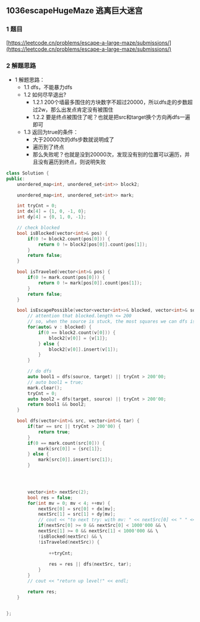 ## 1036escapeHugeMaze 逃离巨大迷宫

### 1 题目
[https://leetcode.cn/problems/escape-a-large-maze/submissions/](https://leetcode.cn/problems/escape-a-large-maze/submissions/)

### 2 解题思路
- 1 解题思路：
  - 1.1 dfs，不能暴力dfs
  - 1.2 如何尽早退出?
    - 1.2.1 200个墙最多围住的方块数字不超过20000，所以dfs走的步数超过2w，那么出发点肯定没有被围住
    - 1.2.2 要是终点被围住了呢？也就是把src和target换个方向再dfs一遍即可
  - 1.3 返回为true的条件：
    - 大于20000次的dfs步数就说明成了
    - 遍历到了终点
    - 那么失败呢？也就是没到20000次，发现没有别的位置可以遍历，并且没有遍历到终点，则说明失败

```cpp
class Solution {
public:
    unordered_map<int, unordered_set<int>> block2;

    unordered_map<int, unordered_set<int>> mark;

    int tryCnt = 0;
    int dx[4] = {1, 0, -1, 0};
    int dy[4] = {0, 1, 0, -1};

    // check blocked
    bool isBlocked(vector<int>& pos) {
        if(0 != block2.count(pos[0])) {
            return 0 != block2[pos[0]].count(pos[1]);
        }
        return false;
    }

    bool isTraveled(vector<int>& pos) {
        if(0 != mark.count(pos[0])) {
            return 0 != mark[pos[0]].count(pos[1]);
        }
        return false;
    }

    bool isEscapePossible(vector<vector<int>>& blocked, vector<int>& source, vector<int>& target) {
        // attention that blocked.length <= 200
        // so, when the source is stuck, the most squares we can dfs is: 200 * 200 = 40000
        for(auto& v : blocked) {
            if(0 == block2.count(v[0])) {
                block2[v[0]] = {v[1]};
            } else {
                block2[v[0]].insert(v[1]);
            }
        }

        // do dfs
        auto bool1 = dfs(source, target) || tryCnt > 200'00;
        // auto bool1 = true;
        mark.clear();
        tryCnt = 0;
        auto bool2 = dfs(target, source) || tryCnt > 200'00;
        return bool1 && bool2; 
    }

    bool dfs(vector<int>& src, vector<int>& tar) {
        if(tar == src || tryCnt > 200'00) {
            return true;
        }
        if(0 == mark.count(src[0])) {
            mark[src[0]] = {src[1]};
        } else {
            mark[src[0]].insert(src[1]);
        }

        


        vector<int> nextSrc(2);
        bool res = false;
        for(int mv = 0; mv < 4; ++mv) {
            nextSrc[0] = src[0] + dx[mv];
            nextSrc[1] = src[1] + dy[mv];
            // cout << "to next try: with mv: " << nextSrc[0] << " " << nextSrc[1] << "with mv: " << mv << endl;
            if(nextSrc[0] >= 0 && nextSrc[0] < 1000'000 && \
            nextSrc[1] >= 0 && nextSrc[1] < 1000'000 && \
            !isBlocked(nextSrc) && \
            !isTraveled(nextSrc)) {
                
                ++tryCnt;
                
                res = res || dfs(nextSrc, tar);
            }
        }
        // cout << "return up level!" << endl;

        return res;
    }


};

```